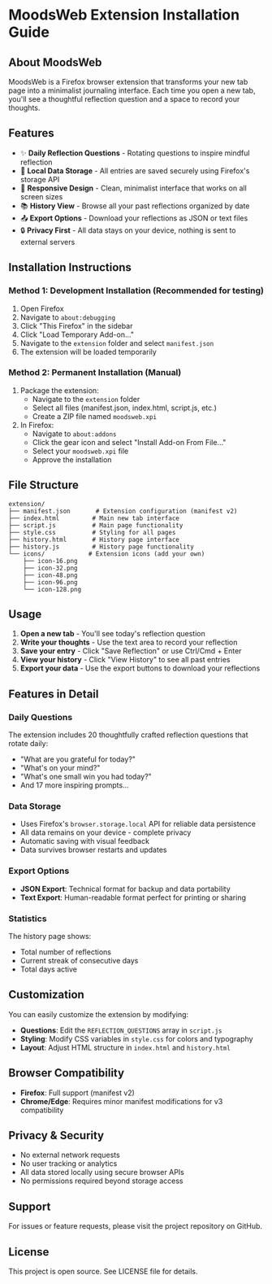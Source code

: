 # MoodsWeb Extension Installation Guide

## About MoodsWeb

MoodsWeb is a Firefox browser extension that transforms your new tab page into a minimalist journaling interface. Each time you open a new tab, you'll see a thoughtful reflection question and a space to record your thoughts.

## Features

- ✨ **Daily Reflection Questions** - Rotating questions to inspire mindful reflection
- 💾 **Local Data Storage** - All entries are saved securely using Firefox's storage API
- 📱 **Responsive Design** - Clean, minimalist interface that works on all screen sizes
- 📚 **History View** - Browse all your past reflections organized by date
- 📤 **Export Options** - Download your reflections as JSON or text files
- 🔒 **Privacy First** - All data stays on your device, nothing is sent to external servers

## Installation Instructions

### Method 1: Development Installation (Recommended for testing)

1. Open Firefox
2. Navigate to `about:debugging`
3. Click "This Firefox" in the sidebar
4. Click "Load Temporary Add-on..."
5. Navigate to the `extension` folder and select `manifest.json`
6. The extension will be loaded temporarily

### Method 2: Permanent Installation (Manual)

1. Package the extension:
   - Navigate to the `extension` folder
   - Select all files (manifest.json, index.html, script.js, etc.)
   - Create a ZIP file named `moodsweb.xpi`
2. In Firefox:
   - Navigate to `about:addons`
   - Click the gear icon and select "Install Add-on From File..."
   - Select your `moodsweb.xpi` file
   - Approve the installation

## File Structure

```
extension/
├── manifest.json       # Extension configuration (manifest v2)
├── index.html         # Main new tab interface
├── script.js          # Main page functionality
├── style.css          # Styling for all pages
├── history.html       # History page interface
├── history.js         # History page functionality
└── icons/            # Extension icons (add your own)
    ├── icon-16.png
    ├── icon-32.png
    ├── icon-48.png
    ├── icon-96.png
    └── icon-128.png
```

## Usage

1. **Open a new tab** - You'll see today's reflection question
2. **Write your thoughts** - Use the text area to record your reflection
3. **Save your entry** - Click "Save Reflection" or use Ctrl/Cmd + Enter
4. **View your history** - Click "View History" to see all past entries
5. **Export your data** - Use the export buttons to download your reflections

## Features in Detail

### Daily Questions

The extension includes 20 thoughtfully crafted reflection questions that rotate daily:

- "What are you grateful for today?"
- "What's on your mind?"
- "What's one small win you had today?"
- And 17 more inspiring prompts...

### Data Storage

- Uses Firefox's `browser.storage.local` API for reliable data persistence
- All data remains on your device - complete privacy
- Automatic saving with visual feedback
- Data survives browser restarts and updates

### Export Options

- **JSON Export**: Technical format for backup and data portability
- **Text Export**: Human-readable format perfect for printing or sharing

### Statistics

The history page shows:

- Total number of reflections
- Current streak of consecutive days
- Total days active

## Customization

You can easily customize the extension by modifying:

- **Questions**: Edit the `REFLECTION_QUESTIONS` array in `script.js`
- **Styling**: Modify CSS variables in `style.css` for colors and typography
- **Layout**: Adjust HTML structure in `index.html` and `history.html`

## Browser Compatibility

- **Firefox**: Full support (manifest v2)
- **Chrome/Edge**: Requires minor manifest modifications for v3 compatibility

## Privacy & Security

- No external network requests
- No user tracking or analytics
- All data stored locally using secure browser APIs
- No permissions required beyond storage access

## Support

For issues or feature requests, please visit the project repository on GitHub.

## License

This project is open source. See LICENSE file for details.
